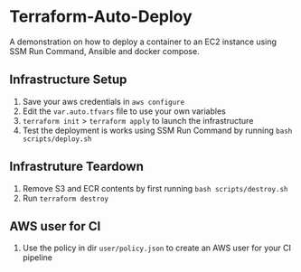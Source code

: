 # Terraform-Auto-Deploy

A demonstration on how to deploy a container to an EC2 instance using SSM Run Command, Ansible and docker compose.

## Infrastructure Setup

1. Save your aws credentials in `aws configure`
2. Edit the `var.auto.tfvars` file to use your own variables
3. `terraform init` > `terraform apply` to launch the infrastructure
4. Test the deployment is works using SSM Run Command by running `bash scripts/deploy.sh`

## Infrastruture Teardown

1. Remove S3 and ECR contents by first running `bash scripts/destroy.sh`
2. Run `terraform destroy`

## AWS user for CI

1. Use the policy in dir `user/policy.json` to create an AWS user for your CI pipeline
